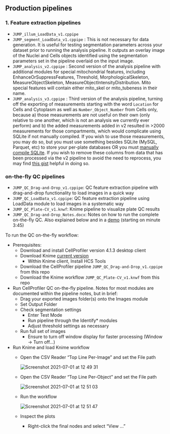## Production pipelines 

### 1. Feature extraction pipelines
- `JUMP_illum_LoadData_v1.cppipe`
- `JUMP_segment_LoadData_v1.cppipe` : This is not necessary for data generation. It is useful for testing segmentation parameters across your dataset prior to running the analysis pipeline. It outputs an overlay image of the Nuclei and Cells objects identified using the segmentation parameters set in the pipeline overlaid on the input image.
- `JUMP_analysis_v2.cppipe` : Second version of the analysis pipeline with additional modules for special mitochondrial features, including EnhanceOrSuppressFeatures, Threshold, MorphologicalSkeleton, MeasureObjectSkeleton, MeasureObjectIntensityDistribution. Mito special features will contain either mito_skel or mito_tubeness in their name. 
- `JUMP_analysis_v3.cppipe` : Third version of the analysis pipeline, turning off the exporting of measurements starting with the word `Location` for Cells and Cytoplasm as well as `Number_Object_Number` from Cells only, because a) those measurements are not useful on their own (only relative to one another, which is not an analysis we currently ever perform) and b) the added measurements added in v2 resulted in >2000 measurements for those compartments, which would complicate using SQLite if not manually compiled.  If you wish to use those measurements, you may do so, but you must use something besides SQLite (MySQL, Parquet, etc) to store your per-plate databases OR you must [manually compile SQLite](https://gist.github.com/bethac07/1888995cebd3723eb47d04020d65dc7e). If you wish to remove these columns from data that has been processed via the v2 pipeline to avoid the need to reprocess, you may find [this gist](https://gist.github.com/bethac07/c907850982e5ba8164a14f963504edc9) helpful in doing so.


### on-the-fly QC pipelines
- `JUMP_QC_Drag-and-Drop_v1.cppipe`: QC feature extraction pipeline with drag-and-drop functionality to load images in a quick way
- `JUMP_QC_LoadData_v1.cppipe`: QC feature extraction pipeline using LoadData module to load images in a systematic way
- `JUMP_QC_Plate-CV_v1.knwf`: Knime pipeline to visualize plate QC results 
- `JUMP_QC_Drag-and-Drop_Notes.docx`: Notes on how to run the complete on-the-fly QC. Also explained below and in a [demo](https://jjcloud.box.com/s/qlxp7o3bbp02yejvl318udd4ap5gotf1) (starting on minute 3:45)

To run the QC on-the-fly workflow:

- Prerequisites:
  - Download and install CellProfiler version 4.1.3 desktop client	
  - Download Knime [current version](https://www.knime.com/downloads)
    - Within Knime client, Install HCS Tools
  - Download the CellProfiler pipeline `JUMP_QC_Drag-and-Drop_v1.cppipe` from this repo
  - Download the Knime workflow `JUMP_QC_Plate-CV_v1.knwf` from this repo
- Run CellProfiler QC on-the-fly pipeline. Notes for most modules are documented within the pipeline notes, but in brief:
  - Drag your exported images folder(s) onto the Images module
  -	Set Output Folder
  - Check segmentation settings
    - Enter Test Mode
    - Run pipeline through the Identify* modules
    - Adjust threshold settings as necessary
  - Run full set of images
    - Ensure to turn off window display for faster processing (Window -> Turn off…)
- Run Knime and load Knime workflow
  - Open the CSV Reader “Top Line Per-Image” and set the File path
  
    ![Screenshot 2021-07-01 at 12 49 31](https://user-images.githubusercontent.com/57905348/124112665-cfa4ba80-da6a-11eb-84cd-87d4a103bea0.png)   
  - Open the CSV Reader “Top Line Per-Object” and set the File path
  
    ![Screenshot 2021-07-01 at 12 51 03](https://user-images.githubusercontent.com/57905348/124112851-08dd2a80-da6b-11eb-874c-51c18a488ab7.png) 
  - Run the workflow
  
    ![Screenshot 2021-07-01 at 12 51 47](https://user-images.githubusercontent.com/57905348/124113003-375b0580-da6b-11eb-8e2f-9551d43487a1.png)
  - Inspect the plots
    - Right-click the final nodes and select “View …”
